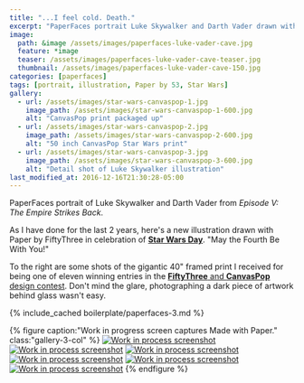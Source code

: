 ```yaml
---
title: "...I feel cold. Death."
excerpt: "PaperFaces portrait Luke Skywalker and Darth Vader drawn with Paper by 53 on an iPad."
image: 
  path: &image /assets/images/paperfaces-luke-vader-cave.jpg 
  feature: *image
  teaser: /assets/images/paperfaces-luke-vader-cave-teaser.jpg
  thumbnail: /assets/images/paperfaces-luke-vader-cave-150.jpg
categories: [paperfaces]
tags: [portrait, illustration, Paper by 53, Star Wars]
gallery:
  - url: /assets/images/star-wars-canvaspop-1.jpg
    image_path: /assets/images/star-wars-canvaspop-1-600.jpg
    alt: "CanvasPop print packaged up"
  - url: /assets/images/star-wars-canvaspop-2.jpg
    image_path: /assets/images/star-wars-canvaspop-2-600.jpg
    alt: "50 inch CanvasPop Star Wars print"
  - url: /assets/images/star-wars-canvaspop-3.jpg
    image_path: /assets/images/star-wars-canvaspop-3-600.jpg
    alt: "Detail shot of Luke Skywalker illustration"
last_modified_at: 2016-12-16T21:30:28-05:00
---
```


PaperFaces portrait of Luke Skywalker and Darth Vader from *Episode V: The Empire Strikes Back*.

As I have done for the last 2 years, here's a new illustration drawn with Paper by FiftyThree in celebration of [**Star Wars Day**](http://www.starwars.com/may-the-4th). "May the Fourth Be With You!"

To the right are some shots of the gigantic 40\" framed print I received for being one of eleven winning entries in the [**FiftyThree** and **CanvasPop** design contest](http://blog.fiftythree.com/canvaspop-design-contest-winners). Don't mind the glare, photographing a dark piece of artwork behind glass wasn't easy.

{% include_cached boilerplate/paperfaces-3.md %}

{% figure caption:"Work in progress screen captures Made with Paper." class:"gallery-3-col" %}
[![Work in process screenshot](/assets/images/paperfaces-luke-vader-cave-process-1-600.jpg)](/assets/images/paperfaces-luke-vader-cave-process-1-lg.jpg) [![Work in process screenshot](/assets/images/paperfaces-luke-vader-cave-process-3-600.jpg)](/assets/images/paperfaces-luke-vader-cave-process-3-lg.jpg) [![Work in process screenshot](/assets/images/paperfaces-luke-vader-cave-process-4-600.jpg)](/assets/images/paperfaces-luke-vader-cave-process-4-lg.jpg) [![Work in process screenshot](/assets/images/paperfaces-luke-vader-cave-process-5-600.jpg)](/assets/images/paperfaces-luke-vader-cave-process-5-lg.jpg) [![Work in process screenshot](/assets/images/paperfaces-luke-vader-cave-process-6-600.jpg)](/assets/images/paperfaces-luke-vader-cave-process-6-lg.jpg) [![Work in process screenshot](/assets/images/paperfaces-luke-vader-cave-process-7-600.jpg)](/assets/images/paperfaces-luke-vader-cave-process-7-lg.jpg)
{% endfigure %}


